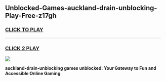 
## Unblocked-Games-auckland-drain-unblocking-Play-Free-z17gh
<h3>
<a href="https://premium76.site?title=auckland-drain-unblocking&ref=23A">CLICK TO PLAY</a></h3>
<hr>

<h3>
<a href="https://premium76.site?title=auckland-drain-unblocking&ref=23A">CLICK 2 PLAY</a>
  
</h3>

<a href="https://premium76.site?title=auckland-drain-unblocking&ref=23A"><img src="https://clearcache.store/games.png"></a>


**auckland-drain-unblocking games unblocked: Your Gateway to Fun and Accessible Online Gaming**
